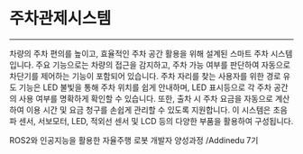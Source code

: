 # 주차관제시스템
---
차량의 주차 편의를 높이고, 효율적인 주차 공간 활용을 위해 설계된 스마트 주차 시스템입니다.
주요 기능으로는 차량의 접근을 감지하고, 주차 가능 여부를 판단하여 자동으로 차단기를 제어하는 기능이 포함되어 있습니다. 주차 자리를 찾는 사용자를 위한 경로 유도 기능은 LED 불빛을 통해 주차 위치를 쉽게 안내하며, LED 표시등으로 각 주차 공간의 사용 여부를 명확하게 확인할 수 있습니다. 
또한, 출차 시 주차 요금을 자동으로 계산하여 이용 시간 및 요금 청구를 손쉽게 관리할 수 있도록 지원합니다. 이 시스템은 초음파 센서, 서보모터, LED, 적외선 센서 및 LCD 등의 다양한 부품을 활용하여 구성됩니다.

ROS2와 인공지능을 활용한 자율주행 로봇 개발자 양성과정 /Addinedu 7기
